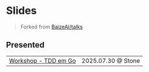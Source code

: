 # Slides

> Forked from [BaizeAI/talks](https://github.com/BaizeAI/talks)

## Presented

|  |  |
| --- | --- |
| [Workshop - TDD em Go](https://slides.raphaelrossi.io/workshop-tdd-go) | 2025.07.30 @ Stone |
